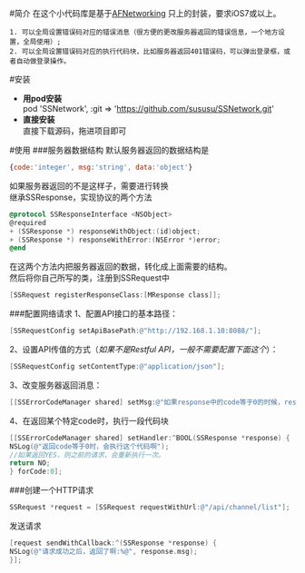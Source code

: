 #简介
在这个小代码库是基于[AFNetworking](https://github.com/AFNetworking/AFNetworking) 只上的封装，要求iOS7或以上。
```
1. 可以全局设置错误码对应的错误消息（很方便的更改服务器返回的错误信息，一个地方设置，全局使用）;
2. 可以全局设置错误码对应的执行代码块，比如服务器返回401错误码，可以弹出登录框，或者自动做登录操作。
```
#安装
- <strong>用pod安装</strong><br>
pod 'SSNetwork', :git => 'https://github.com/sususu/SSNetwork.git'
- <strong>直接安装</strong><br>
直接下载源码，拖进项目即可

#使用
###服务器数据结构
默认服务器返回的数据结构是<br>
```javascript
{code:'integer', msg:'string', data:'object'}
```
如果服务器返回的不是这样子，需要进行转换<br>
继承SSResponse，实现协议的两个方法
```objective-c
@protocol SSResponseInterface <NSObject>
@required
+ (SSResponse *) responseWithObject:(id)object;
+ (SSResponse *) responseWithError:(NSError *)error;
@end
```
在这两个方法内把服务器返回的数据，转化成上面需要的结构。<br>
然后将你自己所写的类，注册到SSRequest中
```objective-c
[SSRequest registerResponseClass:[MResponse class]];
```
###配置网络请求
1、配置API接口的基本路径：<br>
```objective-c
[SSRequestConfig setApiBasePath:@"http://192.168.1.10:8088/"];
```
2、设置API传值的方式（*如果不是Restful API，一般不需要配置下面这个*）：<br>
```objective-c
[SSRequestConfig setContentType:@"application/json"];
```
3、改变服务器返回消息：<br>
```objective-c
[[SSErrorCodeManager shared] setMsg:@"如果response中的code等于0的时候，response的msg会替换成这个" forCode:0];
```
4、在返回某个特定code时，执行一段代码块
```objective-c
[[SSErrorCodeManager shared] setHandler:^BOOL(SSResponse *response) {
NSLog(@"返回code等于0时，会执行这个代码啊");
//如果返回YES，则之前的请求，会重新执行一次。
return NO;
} forCode:0];
```
###创建一个HTTP请求
```objective-c
SSRequest *request = [SSRequest requestWithUrl:@"/api/channel/list"];
```
发送请求<br>
```objective-c
[request sendWithCallback:^(SSResponse *response) {
NSLog(@"请求成功之后，返回了啊:%@", response.msg);
}];
```